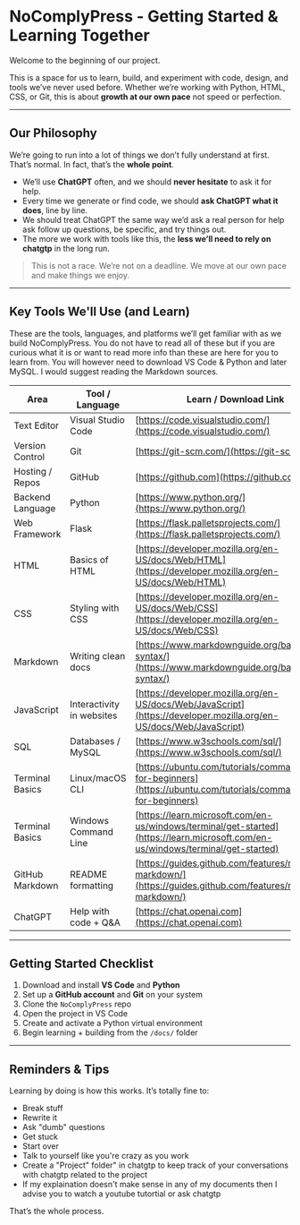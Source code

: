 # NoComplyPress - Getting Started & Learning Together

Welcome to the beginning of our project.

This is a space for us to learn, build, and experiment with code, design, and tools we’ve never used before. Whether we’re working with Python, HTML, CSS, or Git, this is about **growth at our own pace** not speed or perfection.

---

## Our Philosophy

We’re going to run into a lot of things we don’t fully understand at first. That’s normal. In fact, that’s the **whole point**.

- We’ll use **ChatGPT** often, and we should **never hesitate** to ask it for help.
- Every time we generate or find code, we should **ask ChatGPT what it does**, line by line.
- We should treat ChatGPT the same way we’d ask a real person for help ask follow up questions, be specific, and try things out.
- The more we work with tools like this, the **less we’ll need to rely on chatgtp** in the long run.

> This is not a race. We’re not on a deadline. We move at our own pace and make things we enjoy.

---

## Key Tools We'll Use (and Learn)

These are the tools, languages, and platforms we’ll get familiar with as we build NoComplyPress. You do not have to read all of these but if you are curious what it is or want to read more info than these are here for you to learn from. You will however need to download VS Code & Python and later MySQL. I would suggest reading the Markdown sources.

| Area             | Tool / Language          | Learn / Download Link |
|------------------|---------------------------|------------------------|
| Text Editor      | Visual Studio Code        | [https://code.visualstudio.com/](https://code.visualstudio.com/) |
| Version Control  | Git                       | [https://git-scm.com/](https://git-scm.com/) |
| Hosting / Repos  | GitHub                    | [https://github.com](https://github.com) |
| Backend Language | Python                    | [https://www.python.org/](https://www.python.org/) |
| Web Framework    | Flask                     | [https://flask.palletsprojects.com/](https://flask.palletsprojects.com/) |
| HTML             | Basics of HTML            | [https://developer.mozilla.org/en-US/docs/Web/HTML](https://developer.mozilla.org/en-US/docs/Web/HTML) |
| CSS              | Styling with CSS          | [https://developer.mozilla.org/en-US/docs/Web/CSS](https://developer.mozilla.org/en-US/docs/Web/CSS) |
| Markdown         | Writing clean docs        | [https://www.markdownguide.org/basic-syntax/](https://www.markdownguide.org/basic-syntax/) |
| JavaScript       | Interactivity in websites | [https://developer.mozilla.org/en-US/docs/Web/JavaScript](https://developer.mozilla.org/en-US/docs/Web/JavaScript) |
| SQL              | Databases / MySQL         | [https://www.w3schools.com/sql/](https://www.w3schools.com/sql/) |
| Terminal Basics  | Linux/macOS CLI           | [https://ubuntu.com/tutorials/command-line-for-beginners](https://ubuntu.com/tutorials/command-line-for-beginners) |
| Terminal Basics  | Windows Command Line      | [https://learn.microsoft.com/en-us/windows/terminal/get-started](https://learn.microsoft.com/en-us/windows/terminal/get-started) |
| GitHub Markdown  | README formatting         | [https://guides.github.com/features/mastering-markdown/](https://guides.github.com/features/mastering-markdown/) |
| ChatGPT          | Help with code + Q&A      | [https://chat.openai.com](https://chat.openai.com) |

---

## Getting Started Checklist

1. Download and install **VS Code** and **Python**
2. Set up a **GitHub account** and **Git** on your system
3. Clone the `NoComplyPress` repo
4. Open the project in VS Code
5. Create and activate a Python virtual environment
6. Begin learning + building from the `/docs/` folder

---

## Reminders & Tips

Learning by doing is how this works. It’s totally fine to:
- Break stuff
- Rewrite it
- Ask "dumb" questions
- Get stuck
- Start over
- Talk to yourself like you're crazy as you work
- Create a "Project" folder" in chatgtp to keep track of your conversations with chatgtp related to the project
- If my explaination doesn't make sense in any of my documents then I advise you to watch a youtube tutortial or ask chatgtp

That’s the whole process.
